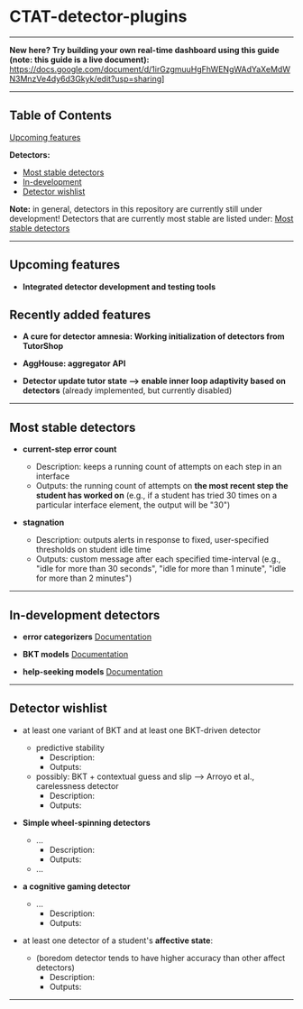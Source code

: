 # CTAT-detector-plugins
________________________________

**New here? Try building your own real-time dashboard using this guide (note: this guide is a live document):** https://docs.google.com/document/d/1irGzgmuuHgFhWENgWAdYaXeMdWN3MnzVe4dy6d3Gkyk/edit?usp=sharing]
_______________________________

## Table of Contents  
[Upcoming features](#upcoming) <br/> 

**Detectors:** <br/> 
- [Most stable detectors](#moststable) <br/> 
- [In-development](#indevelopment) <br/> 
- [Detector wishlist](#wishlist)

<a name="ctatmain"></a> <a name="upcoming"></a> <a name="moststable"></a> <a name="indevelopment"></a> <a name="howtotest"></a> <a name="wishlist"></a>

**Note:** in general, detectors in this repository are currently still under development! Detectors that are currently most stable are listed under: [Most stable detectors](#moststable) <br/>

_______________________________

## Upcoming features

- **Integrated detector development and testing tools**

## Recently added features

- **A cure for detector amnesia: Working initialization of detectors from TutorShop**

- **AggHouse: aggregator API**

- **Detector update tutor state --> enable inner loop adaptivity based on detectors** (already implemented, but currently disabled)

<!---
	- **Motivation:** 
		- In the absence of strong pre-existing theory, specified at a fairly fine-grained level, it can be difficult to know how best to design **effective micro-interventions** in an ITS (e.g., **how** should a tutor adapt at the step-level, and **in response to what?**)  or teacher-facing analytics displays that could **support effective teacher-led micro-interventions**. 
		- ITS detectors are commonly **developed** using log data (e.g., GIFT's authoring tools explicitly support data-driven detector development, using log data) and/or **evaluated** using log data (e.g., under the "discovery with models" approach, correlations may be assessed between a detector's output and the output of other detectors, posttests, or external measures of student performance and learning behaviors).
		
	- In order to design **effective** analytics-driven ITSs and dashboards, we must strive to evaluate, as directly as possible:
		- the **expected causal impact** of a particular micro-intervention (and the usefulness of a **particular** set of analytics/detectors/measures in informing the relevant decision-makers of true **opportunities for intervention**
		- the **expected usability** of analytics, when embedded in particular systems, for use in particular contexts, by members of a particular user population
		
	- **Features:** 
		- Make use of both built-in and custom methods, to use historical data from intelligent tutoring systems (accepts DataShop export formats) in order to **estimate** the relative **causal impact** of…
			- different student behaviors/states on learning
			- potential interventions on these student behaviors/states
			- ...
			
		- Methods to evaluate usability
			- Teacher-level (e.g., for a next-day use dashboard or reporting system)
				- ...
			- Classroom-level (e.g., for real-time teacher or peer-tutoring support tools)
				- ...
			- Student-level (e.g., for use in a student dashboard, or in driving ITS adaptivity)
				- ...
--->
________________________________

## Most stable detectors

- **current-step error count**
	- Description: keeps a running count of attempts on each step in an interface
	- Outputs: the running count of attempts on **the most recent step the student has worked on** (e.g., if a student has tried 30 times on a particular interface element, the output will be "30")

- **stagnation**
	- Description: outputs alerts in response to fixed, user-specified thresholds on student idle time
	- Outputs: custom message after each specified time-interval (e.g., "idle for more than 30 seconds", "idle for more than 1 minute", "idle for more than 2 minutes")

________________________________

## In-development detectors

- **error categorizers**
[Documentation](https://github.com/d19fe8/CTAT-detector-plugins/tree/master/HTML/Assets/Detectors/error_categorizers)

- **BKT models**
[Documentation](https://github.com/d19fe8/CTAT-detector-plugins/tree/master/HTML/Assets/Detectors/bkt_models)

- **help-seeking models**
[Documentation](https://github.com/d19fe8/CTAT-detector-plugins/tree/master/HTML/Assets/Detectors/help_models)
________________________________

## Detector wishlist
	
- at least one variant of BKT and at least one BKT-driven detector
	- predictive stability
		- Description:
		- Outputs:
	- possibly: BKT + contextual guess and slip --> Arroyo et al., carelessness detector
		- Description:
		- Outputs:

- **Simple wheel-spinning detectors**
	- ...
		- Description:
		- Outputs:
	- ...

- **a cognitive gaming detector**
	- ...
		- Description:
		- Outputs:
  
- at least one detector of a student's **affective state**: 
	- (boredom detector tends to have higher accuracy than other affect detectors)
		- Description:
		- Outputs:

_______________________
<!--		
## How to test in running tutors

 To activate this feature, first provide an initialization parameter
 '''process_transactions_url''' whose value is the TutorShop URL for
 transactions to be sent to the server. Optionally, provide also  ausk

 Second, hard-code the mail-worker.js URL and the detectors' URLs, each
 relative to the HTML/Assets/ folder, in '''transaction_mailer_users.js''',
 which defines a global object TransactionMailerUsers, and include this .js
 file in your .html. E.g., in
 
 ```html
<head>
    ...
    <script
        src="https://cdn.ctat.cs.cmu.edu/releases/latest/ctatloader.js"></script>
    <script src="Assets/transaction_mailer_users.js"></script>'''
</head>
```

 Design: if the process_transactions_url parameter is set, then new class
 CTATTransactionListener looks for an object TransactionMailerUsers and
 calls TransactionMailerUsers.create(). This object is defined in
 transaction_mailer_users.js, which should be included via a \<script> tag
 in the html for a tutor that wants to use transaction forwarding or
 detectors.

 The code in TransactionMailerUsers instantiates and starts the mail-worker
 and detectors from URLs hard-coded in it. Arguments to
 TransactionMailerUsers.create() pass to the mail-worker the
 process_transaction_url and process_detectors_url as well as an
 authenticity_token needed for each POST to Rails.

 CTATTransactionListener then receives messages as a CommShell event
 listener and forwards student actions and TPAs to the mail-worker and to
 any detectors TransactionMailerUsers.sendTransaction(). For transactions
 that have a tutor response, both tool and tutor data are sent in a single
 transaction message.

_______________________

--->
